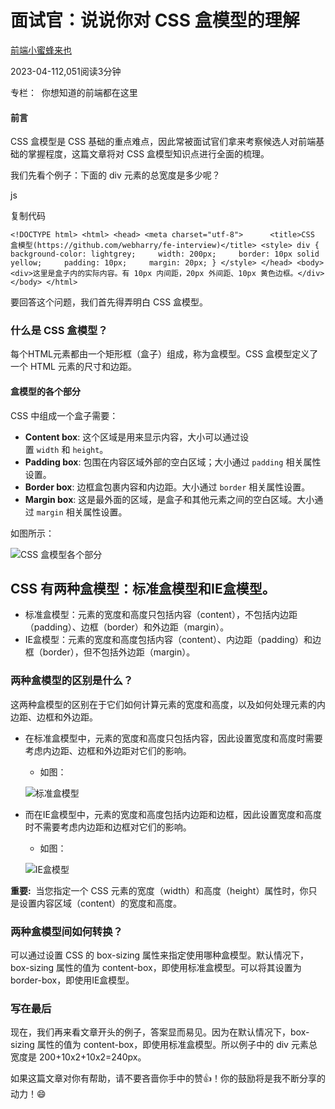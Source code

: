 # 面试官：说说你对 CSS 盒模型的理解

[前端小蜜蜂来也](https://juejin.cn/user/2867156542299816/posts)

2023-04-112,051阅读3分钟

专栏： 
你想知道的前端都在这里

#### 前言

CSS 盒模型是 CSS 基础的重点难点，因此常被面试官们拿来考察候选人对前端基础的掌握程度，这篇文章将对 CSS 盒模型知识点进行全面的梳理。

我们先看个例子：下面的 div 元素的总宽度是多少呢？

js

复制代码

`<!DOCTYPE html> <html> <head> <meta charset="utf-8">      <title>CSS 盒模型(https://github.com/webharry/fe-interview)</title> <style> div {     background-color: lightgrey;     width: 200px;     border: 10px solid yellow;     padding: 10px;     margin: 20px; } </style> </head> <body>     <div>这里是盒子内的实际内容。有 10px 内间距，20px 外间距、10px 黄色边框。</div> </body> </html>`

要回答这个问题，我们首先得弄明白 CSS 盒模型。

### 什么是 CSS 盒模型？

每个HTML元素都由一个矩形框（盒子）组成，称为盒模型。CSS 盒模型定义了一个 HTML 元素的尺寸和边距。

#### 盒模型的各个部分

CSS 中组成一个盒子需要：

- **Content box**: 这个区域是用来显示内容，大小可以通过设置 `width` 和 `height`。
- **Padding box**: 包围在内容区域外部的空白区域；大小通过 `padding` 相关属性设置。
- **Border box**: 边框盒包裹内容和内边距。大小通过 `border` 相关属性设置。
- **Margin box**: 这是最外面的区域，是盒子和其他元素之间的空白区域。大小通过 `margin` 相关属性设置。

如图所示：

![CSS 盒模型各个部分](https://p3-juejin.byteimg.com/tos-cn-i-k3u1fbpfcp/451dae42b3fd4a878f4c0d3811d26fb9~tplv-k3u1fbpfcp-zoom-in-crop-mark:1512:0:0:0.awebp)

## CSS 有两种盒模型：标准盒模型和IE盒模型。

- 标准盒模型：元素的宽度和高度只包括内容（content），不包括内边距（padding）、边框（border）和外边距（margin）。
- IE盒模型：元素的宽度和高度包括内容（content）、内边距（padding）和边框（border），但不包括外边距（margin）。

### 两种盒模型的区别是什么？

这两种盒模型的区别在于它们如何计算元素的宽度和高度，以及如何处理元素的内边距、边框和外边距。

- 在标准盒模型中，元素的宽度和高度只包括内容，因此设置宽度和高度时需要考虑内边距、边框和外边距对它们的影响。
    
    - 如图：
    
    ![标准盒模型](https://p3-juejin.byteimg.com/tos-cn-i-k3u1fbpfcp/f061d3d8d9664d44825685d76350c456~tplv-k3u1fbpfcp-zoom-in-crop-mark:1512:0:0:0.awebp)
- 而在IE盒模型中，元素的宽度和高度包括内边距和边框，因此设置宽度和高度时不需要考虑内边距和边框对它们的影响。
    
    - 如图：
    
    ![IE盒模型](https://p3-juejin.byteimg.com/tos-cn-i-k3u1fbpfcp/53bea950f7824186b0c8af9af07054e2~tplv-k3u1fbpfcp-zoom-in-crop-mark:1512:0:0:0.awebp)

**重要:**  当您指定一个 CSS 元素的宽度（width）和高度（height）属性时，你只是设置内容区域（content）的宽度和高度。

### 两种盒模型间如何转换？

可以通过设置 CSS 的 box-sizing 属性来指定使用哪种盒模型。默认情况下，box-sizing 属性的值为 content-box，即使用标准盒模型。可以将其设置为 border-box，即使用IE盒模型。

### 写在最后

现在，我们再来看文章开头的例子，答案显而易见。因为在默认情况下，box-sizing 属性的值为 content-box，即使用标准盒模型。所以例子中的 div 元素总宽度是 200+10x2+10x2=240px。

如果这篇文章对你有帮助，请不要吝啬你手中的赞👍！你的鼓励将是我不断分享的动力！😄